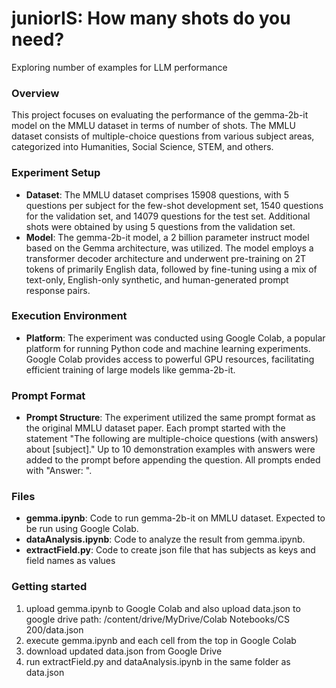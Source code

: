 # juniorIS: How many shots do you need?
Exploring number of examples for LLM performance

### Overview
This project focuses on evaluating the performance of the gemma-2b-it model on the MMLU dataset in terms of number of shots. The MMLU dataset consists of multiple-choice questions from various subject areas, categorized into Humanities, Social Science, STEM, and others.

### Experiment Setup
- **Dataset**: The MMLU dataset comprises 15908 questions, with 5 questions per subject for the few-shot development set, 1540 questions for the validation set, and 14079 questions for the test set. Additional shots were obtained by using 5 questions from the validation set.
- **Model**: The gemma-2b-it model, a 2 billion parameter instruct model based on the Gemma architecture, was utilized. The model employs a transformer decoder architecture and underwent pre-training on 2T tokens of primarily English data, followed by fine-tuning using a mix of text-only, English-only synthetic, and human-generated prompt response pairs.

### Execution Environment
- **Platform**: The experiment was conducted using Google Colab, a popular platform for running Python code and machine learning experiments. Google Colab provides access to powerful GPU resources, facilitating efficient training of large models like gemma-2b-it.

### Prompt Format
- **Prompt Structure**: The experiment utilized the same prompt format as the original MMLU dataset paper. Each prompt started with the statement "The following are multiple-choice questions (with answers) about [subject]." Up to 10 demonstration examples with answers were added to the prompt before appending the question. All prompts ended with "Answer: ".

### Files
- **gemma.ipynb**: Code to run gemma-2b-it on MMLU dataset. Expected to be run using Google Colab.
- **dataAnalysis.ipynb**: Code to analyze the result from gemma.ipynb.
- **extractField.py**: Code to create json file that has subjects as keys and field names as values

### Getting started
1. upload gemma.ipynb to Google Colab and also upload data.json to google drive path: /content/drive/MyDrive/Colab Notebooks/CS 200/data.json
2. execute gemma.ipynb and each cell from the top in Google Colab
3. download updated data.json from Google Drive
4. run extractField.py and dataAnalysis.ipynb in the same folder as data.json